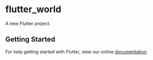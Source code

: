 # flutter_world

A new Flutter project.

## Getting Started

For help getting started with Flutter, view our online
[documentation](https://flutter.io/).
